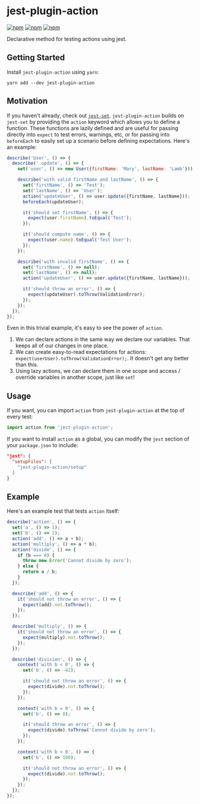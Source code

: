 # jest-plugin-action

[![npm](https://img.shields.io/npm/v/jest-plugin-action.svg)](https://www.npmjs.com/package/jest-plugin-action)
[![npm](https://img.shields.io/npm/dt/jest-plugin-action.svg)](https://www.npmjs.com/package/jest-plugin-action)
[![npm](https://img.shields.io/npm/l/jest-plugin-action.svg)](https://github.com/negativetwelve/jest-plugins/blob/master/LICENSE)

Declarative method for testing actions using jest.

## Getting Started

Install `jest-plugin-action` using `yarn`:

```shell
yarn add --dev jest-plugin-action
```

## Motivation

If you haven't already, check out [`jest-set`](https://github.com/negativetwelve/jest-set). `jest-plugin-action` builds on `jest-set` by providing the `action` keyword which allows you to define a function. These functions are lazily defined and are useful for passing directly into `expect` to test errors, warnings, etc, or for passing into `beforeEach` to easily set up a scenario before defining expectations. Here's an example:

```javascript
describe('User', () => {
  describe('.update', () => {
    set('user', () => new User({firstName: 'Mary', lastName: 'Lamb'}));

    describe('with valid firstName and lastName', () => {
      set('firstName', () => 'Test');
      set('lastName', () => 'User');
      action('updateUser', () => user.update({firstName, lastName}));
      beforeEach(updateUser);

      it('should set firstName', () => {
        expect(user.firstName).toEqual('Test');
      });

      it('should compute name', () => {
        expect(user.name).toEqual('Test User');
      });
    });

    describe('with invalid firstName', () => {
      set('firstName', () => null);
      set('lastName', () => null);
      action('updateUser', () => user.update({firstName, lastName}));

      it('should throw an error', () => {
        expect(updateUser).toThrow(ValidationError);
      });
    });
  });
});
```

Even in this trivial example, it's easy to see the power of `action`.

1. We can declare actions in the same way we declare our variables. That keeps all of our changes in one place.
2. We can create easy-to-read expectations for actions: `expect(userUser).toThrow(ValidationError);`. It doesn't get any better than this.
3. Using lazy actions, we can declare them in one scope and access / override variables in another scope, just like `set`!

## Usage

If you want, you can import `action` from `jest-plugin-action` at the top of every test:

```javascript
import action from 'jest-plugin-action';
```

If you want to install `action` as a global, you can modify the `jest` section of your `package.json` to include:

```json
"jest": {
  "setupFiles": [
    "jest-plugin-action/setup"
  ]
}
```

## Example

Here's an example test that tests `action` itself:

```javascript
describe('action', () => {
  set('a', () => 1);
  set('b', () => 2);
  action('add', () => a + b);
  action('multiply', () => a * b);
  action('divide', () => {
    if (b === 0) {
      throw new Error('Cannot divide by zero');
    } else {
      return a / b;
    }
  });

  describe('add', () => {
    it('should not throw an error', () => {
      expect(add).not.toThrow();
    });
  });

  describe('multiply', () => {
    it('should not throw an error', () => {
      expect(multiply).not.toThrow();
    });
  });

  describe('division', () => {
    context('with b < 0', () => {
      set('b', () => -42);

      it('should not throw an error', () => {
        expect(divide).not.toThrow();
      });
    });

    context('with b = 0', () => {
      set('b', () => 0);

      it('should throw an error', () => {
        expect(divide).toThrow('Cannot divide by zero');
      });
    });

    context('with b > 0', () => {
      set('b', () => 100);

      it('should not throw an error', () => {
        expect(divide).not.toThrow();
      });
    });
  });
});
```
